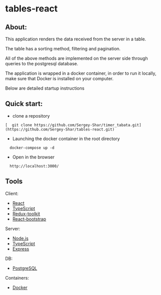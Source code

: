 # tables-react

## About:

This application renders the data received from the server in a table. 

The table has a sorting method, filtering and pagination. 

All of the above methods are implemented on the server side through queries to the postgresql database.

The application is wrapped in a docker container, in order to run it locally, make sure that Docker is installed on your computer.

Below are detailed startup instructions



## Quick start:

- clone a repository

```
[  git clone https://github.com/Sergey-Shar/timer_tabata.git](https://github.com/Sergey-Shar/tables-react.git)
```

- Launching the docker container in the root directory

```
  docker-compose up -d
```

- Open in the browser

```
  http://localhost:3000/
```

## Tools

 Client:
- [React](https://ru.reactjs.org/)
- [TypeScript](https://www.typescriptlang.org/)
- [Redux-toolkit](https://redux-toolkit.js.org/)
- [React-bootstrap](https://react-bootstrap.netlify.app/)

 Server:
- [Node.js](https://nodejsdev.ru/)
- [TypeScript](https://www.typescriptlang.org/)
- [Express](https://expressjs.com/ru/)

 DB:
- [PostgreSQL](https://www.postgresql.org/)

 Containers:
- [Docker](https://www.docker.com/)

##



